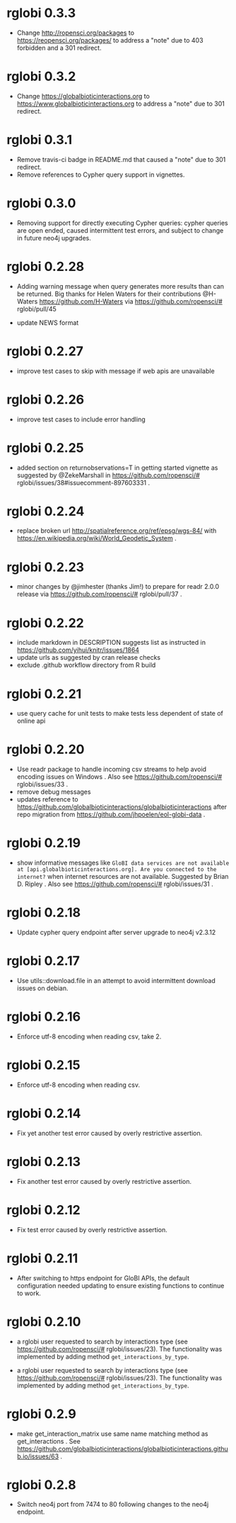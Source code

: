 # rglobi 0.3.3
 * Change http://ropensci.org/packages to https://reopensci.org/packages/ to address a "note" due to 403 forbidden and a 301 redirect.

# rglobi 0.3.2
 * Change https://globalbioticinteractions.org to https://www.globalbioticinteractions.org to address a "note" due to 301 redirect.

# rglobi 0.3.1
 * Remove travis-ci badge in README.md that caused a "note" due to 301 redirect.
 * Remove references to Cypher query support in vignettes.

# rglobi 0.3.0
 * Removing support for directly executing Cypher queries: cypher queries are open ended, caused intermittent test errors, and subject to change in future neo4j upgrades. 

# rglobi 0.2.28

 * Adding warning message when query generates more results than can be returned. Big thanks for Helen Waters for their contributions @H-Waters https://github.com/H-Waters via https://github.com/ropensci/# rglobi/pull/45
 
  * update NEWS format

# rglobi 0.2.27

 * improve test cases to skip with message if web apis are unavailable

# rglobi 0.2.26

  * improve test cases to include error handling

# rglobi 0.2.25

  * added section on returnobservations=T in getting started vignette as suggested by @ZekeMarshall in https://github.com/ropensci/# rglobi/issues/38#issuecomment-897603331 .

# rglobi 0.2.24

  * replace broken url http://spatialreference.org/ref/epsg/wgs-84/ with https://en.wikipedia.org/wiki/World_Geodetic_System .

# rglobi 0.2.23

  * minor changes by @jimhester (thanks Jim!) to prepare for readr 2.0.0 release via https://github.com/ropensci/# rglobi/pull/37 .

# rglobi 0.2.22

  * include markdown in DESCRIPTION suggests list as instructed in https://github.com/yihui/knitr/issues/1864
  * update urls as suggested by cran release checks
  * exclude .github workflow directory from R build

# rglobi 0.2.21

  * use query cache for unit tests to make tests less dependent of state of online api

# rglobi 0.2.20

  * Use readr package to handle incoming csv streams to help avoid encoding issues on Windows . Also see https://github.com/ropensci/# rglobi/issues/33 .
  * remove debug messages
  * updates reference to https://github.com/globalbioticinteractions/globalbioticinteractions after repo migration from https://github.com/jhpoelen/eol-globi-data . 

# rglobi 0.2.19

  * show informative messages like ```GloBI data services are not available at [api.globalbioticinteractions.org]. Are you connected to the internet?``` when internet resources are not available. Suggested by Brian D. Ripley . Also see https://github.com/ropensci/# rglobi/issues/31 .

# rglobi 0.2.18

  * Update cypher query endpoint after server upgrade to neo4j v2.3.12

# rglobi 0.2.17

  * Use utils::download.file in an attempt to avoid intermittent download issues on debian.  

# rglobi 0.2.16

  * Enforce utf-8 encoding when reading csv, take 2. 

# rglobi 0.2.15

  * Enforce utf-8 encoding when reading csv. 

# rglobi 0.2.14

  * Fix yet another test error caused by overly restrictive assertion.

# rglobi 0.2.13

  * Fix another test error caused by overly restrictive assertion.

# rglobi 0.2.12

  * Fix test error caused by overly restrictive assertion.

# rglobi 0.2.11

  * After switching to https endpoint for GloBI APIs, the default configuration needed updating to ensure existing functions to continue to work.

# rglobi 0.2.10

  * a rglobi user requested to search by interactions type (see https://github.com/ropensci/# rglobi/issues/23). The functionality was implemented by adding method ```get_interactions_by_type```.

 * a rglobi user requested to search by interactions type (see https://github.com/ropensci/# rglobi/issues/23). The functionality was implemented by adding method ```get_interactions_by_type```.

# rglobi 0.2.9

  * make get_interaction_matrix use same name matching method as get_interactions . See https://github.com/globalbioticinteractions/globalbioticinteractions.github.io/issues/63 .

# rglobi 0.2.8

  * Switch neo4j port from 7474 to 80 following changes to the neo4j endpoint.
